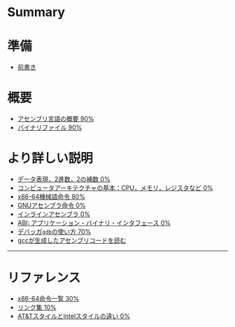 # Summary

# 準備

- [前書き](1-pre.md)

# 概要

- [アセンブリ言語の概要 90%](2-asm-intro.md)
- [バイナリファイル 90%](3-binary.md)

# より詳しい説明

- [データ表現，2進数，2の補数 0%](4-encoding.md)
- [コンピュータアーキテクチャの基本：CPU，メモリ，レジスタなど 0%](5-arch.md)
- [x86-64機械語命令 80%](6-inst.md)
- [GNUアセンブラ命令 0%](7-asmdir.md)
- [インラインアセンブラ 0%](8-inline.md)
- [ABI: アプリケーション・バイナリ・インタフェース 0%](9-abi.md)
- [デバッガ`gdb`の使い方 70%](10-gdb.md)
- [gccが生成したアセンブリコードを読む]()
------
# リファレンス

- [x86-64命令一覧 30%](x86-list.md)
- [リンク集 10%](links.md)
- [AT&TスタイルとIntelスタイルの違い 0%]()
